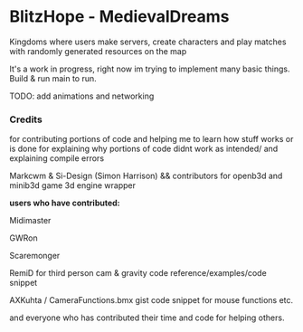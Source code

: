 # BlitzHope - MedievalDreams
Kingdoms where users make servers, create characters and play matches with randomly generated resources on the map

It's a work in progress, right now im trying to implement many basic things.
Build & run main to run.

TODO: add animations and networking




### Credits
for contributing portions of code and helping me to learn how stuff works or is done
for explaining why portions of code didnt work as intended/ and explaining compile errors   

Markcwm & Si-Design (Simon Harrison) && contributors for openb3d and minib3d game 3d engine wrapper
  
  
**users who have contributed:**  
  
Midimaster  

GWRon 
  
Scaremonger
  
RemiD for third person cam & gravity code reference/examples/code snippet  

 AXKuhta / CameraFunctions.bmx gist code snippet for mouse functions etc.  
 
and everyone who has contributed their time and code for helping others.
